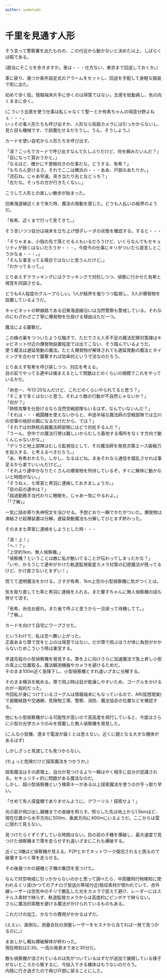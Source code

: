 ```yaml
---
author: yumetodo
---
```


# 千里を見通す人形

そう言って警察署を出たものの、この付近から動かないと決めた以上、しばらくは暇である。

(適当にそこらを歩きますか。車は・・・仕方ない、東京まで回送しておくか。)

車に戻り、幾つか条件設定式のアラームをセットし、回送を手配して身軽な服装で街に出た。

初めて歩く街。情報端末片手に歩くのは得策ではない。五感を総動員し、気の向くままに歩く。

(こういう五感を使う仕事は私じゃなくて聖一とか有希ちゃんの得意分野よねぇ・・・。  
いっその事人形たちも呼び出すか、人形なら街路カメラには引っかからないし、見た目も機械です、で誤魔化せるだろうし。うん、そうしよう。)

カードを使い自宅から人形たちを呼び出す。

「凛？こっちでカードで呼び出すなんて久しぶりだけど、何を頼みたいんだ？」  
「目になって貰おうかと。」  
「なるほど、確かに千里眼向きの仕事だな。どうする、有希？」  
「もちろん受けるさ。それでここは横浜の・・・ああ、戸部のあたりか。」  
「流石ね。じゃあ早速。突き当たり右と左どっち？」  
「左だな。そっちの方が行きたくない。」

こうして人形との楽しい散歩が始まった。

旧東海道線近くまで来た時、魔法の発動を感じた。どうも人払いの結界のようだ。

「有希、近くまで行って見てきて。」

そう言いつつ自分は端末を立ち上げ想子レーダの状態を確認する。すると・・・

「そりゃまぁ、小指の先で落とせる人もいるだろうけど、いくらなんでもセキュリティが弱くはないだろうか・・・。今度今の仕事にキリがついたら提言しとこうかなぁ・・・。」  
「そんな事言ってる場合ではないと思うんだけど。」  
「わかってるって。」

とりあえずクラッキングにはクラッキングで対抗しつつ、偵察に行かせた有希と視覚を同調させる。

どうも4人程度のグループらしい。1人が結界を張りつつ監視し、3人が爆発物を設置しているようだ。

キャビネットの幹線路である旧東海道線沿いは当然警察も警戒している。それなのにわざわざご丁寧に爆発物を仕掛ける理由はただ一つ。

魔法による襲撃だ。

この蜂の巣をつついたような騒ぎで、ただでさえ人手不足の魔法犯罪対策課はキャビネット付近の爆発物設置程度では出てこない、そう踏んでいるようだ。  
使う魔法は遅延発動の魔法。たとえ爆発物が解体されても遅延発動の魔法とタイミングを合わせて襲撃すれば効率的という寸法なのだろう。

とりあえず有希を呼び戻しつつ、対応を考える。  
目の前でやってる連中は捕まえるとして問題はどのくらいの規模でこれをやっているかだ。

「尚也ー、今13:20なんだけど、これどのくらいやられてると思う？」  
「そこまで多くはないと思う。それより敵の行動が不自然じゃないか？」  
「何が？」  
「熱核攻撃を仕掛けるなら当然空戦部隊もいるはず。なんでいないんだ？」  
「それは・・・戦闘機を使えないからと、中途半端な魔法師の空戦部隊では立川の空軍の格好の餌になるだけだから、では？」  
「それでは対熱核兵器魔法師部隊にはどう対処するんだ？」  
「うーん、空中での魔法行使は難しいからむしろ着地する場所をなくす方向で動くんじゃないかな。」  
「ゲリラと地上部隊はむしろ監視役として、その魔法師を発見次第エース級戦力を投入する、と考えるべきだろう。」  
「あ、有希おかえり。しかし、なるほどね。まあそれなら通信を錯乱させれば事足るから楽でいいんだけど。」   
「それより連中かなりたくさんの爆発物を所持しているぞ。すぐに解体に動かないと時間がない。」  
「そうねぇ、七草家と黒羽に連絡しておきましょうか。」  
「目の前の連中は？」  
「超過勤務手当代わりに睡眠を。じゃあ一気にやるわよ。」  
「「了解」」

一気に詰め寄り失神呪文を浴びせる。予想どおり一瞬でかたがついた。爆発物は凍結させ起爆装置は分解。遅延発動魔法も分解してひとまず終わった。

そのまま七草家に連絡をしようとした時・・・

「凛！上！」  
「へ！？」  
「上空約1km、無人偵察機。」  
「偵察機？ということは敵に私が動いてることが伝わってしまったかな？」  
「いや、かろうじて連中がかけた軌道監視衛星カメラ対策の幻惑魔法が残ってるけど、かけ直さないとまずい！」

慌てて透明魔法をかける。さすが有希、1km上空の小型偵察機に気がつくとは。

気を取り直して七草と黒羽に連絡を入れる。また響子ちゃんに無人偵察機の話も併せて流す。

「有希、尚也お疲れ。また後で呼ぶと思うから一旦戻って待機してて。」  
「了解。」

カードを向けて自宅にワープさせた。

というわけで、私は空へ舞い上がった。  
正直あまり箒で空をとぶのは得意ではない。だが箒で飛ぶほうが体に負担がかからないためこういう時は重宝する。

早速先程の小型偵察機を発見する。箒を上に向けさらに加速魔法で急上昇し小型の真上に位置取る。魔法観測機器やカメラを避けるためだ。  
そのまま100m近く急降下し、小型偵察機とすれ違いざまに分解する。

そのまま横浜を眺める。箒で飛ぶ時は目が乾燥しやすいため、ゴーグルをかけるのが一般的だった。  
今回私が身につけているゴーグルは情報端末にもなっているので、AR(仮想現実)で避難経路や交通網、危険物工場、警察、消防、魔法協会の位置などを確認する。

他にも小型偵察機がいる可能性が高いので高高度を飛行していると、今度はさらに小型の光学カメラのみを搭載した無人偵察機を発見した。

(こんな小型機、港まで電波が届くとは思えない。近くに親となる大きな機体があるはず)

しかしざっと見渡しても見つからない。

(ちょっと危険だけど探索魔法をつかうか。)

探索魔法はその原理上、自分が見つけるより一瞬はやく相手に自分が認識される。セキュリティ的に問題がある魔法なのだ。  
しかし、超小型偵察機という検索キーがある以上探索魔法を使うのが手っ取り早い。

「せめて有人探査機でありませんように。クワーリル！探索せよ！」

光の筋が飛び出し親機までの直線を照らす。照らした先は地上から1.5kmほど、現在位置から水平方向に500m、垂直方向に400mにいるようだ。ここからは雲に隠れて見えない。

見つけたらぐずぐずしている時間はない。目の前の子機を爆破し、最大速度で見つけた偵察機まで箒を走らせすれ違いざまにこれも爆破する。

近くに3機ほど偵察機が見える。P2Pとかでネットワーク復旧されると困るので破壊するべく箒を走らせる。

その後幾つかの親機と子機の集団を見つけた。

なんで対空哨戒に引っかからないのかと思って調べたら、中距離飛行物検知に使われるミリ波(かつてのアナログ放送の帯域付近)吸収素材が使われていて、赤外線レーザーは空気中のチリで散乱した光をカメラで捉えて避け、レーダーにはステルス素材で映らず、軌道監視カメラからは高度的にピンボケで映らない。  
さらに魔法的索敵を避ける魔法がかけられているものもある。

これだけの加工、かなりの費用がかかるはずだ。

(ええい、面倒な。測量会社の測量レーザーをセスナから当てれば一発で見つかるのに。)

まあしかし概ね爆破解体が終わった。  
現在時刻は2:30。一高の発表まであと30分だ。

敵も偵察機が消されているのは気がついているはずだが追加で展開している様子がないところから察するに、今投入できる機体はもうないのだろう。  
内陸に行き過ぎたので再び戸部に戻ることにした。
